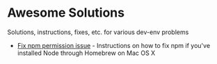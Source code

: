 # Awesome Solutions

Solutions, instructions, fixes, etc. for various dev-env problems

- [Fix npm permission issue](https://gist.github.com/DanHerbert/9520689) - Instructions on how to fix npm if you've installed Node through Homebrew on Mac OS X
